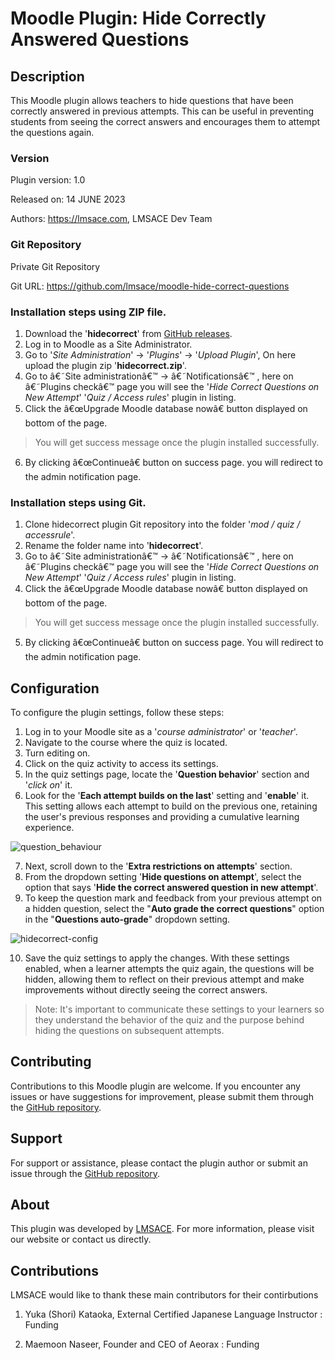 # Moodle Plugin: Hide Correctly Answered Questions

## Description
This Moodle plugin allows teachers to hide questions that have been correctly answered in previous attempts. This can be useful in preventing students from seeing the correct answers and encourages them to attempt the questions again.

### Version

Plugin version: 1.0

Released on: 14 JUNE 2023

Authors: https://lmsace.com, LMSACE Dev Team

### Git Repository

Private Git Repository

Git URL: https://github.com/lmsace/moodle-hide-correct-questions
### Installation steps using ZIP file.

1. Download the '**hidecorrect**' from [GitHub releases](https://github.com/lmsace/moodle-hide-correct-questions/releases).
2. Log in to Moodle as a Site Administrator.
3. Go to '*Site Administration*' -> '*Plugins*' -> '*Upload Plugin*', On here upload the plugin zip '**hidecorrect.zip**'.
4. Go to â€˜Site administrationâ€™ -> â€˜Notificationsâ€™ , here on â€˜Plugins checkâ€™ page you will see the '*Hide Correct Questions on New Attempt*' '*Quiz / Access rules*' plugin in listing.
5. Click the â€œUpgrade Moodle database nowâ€ button displayed on bottom of the page.
> You will get success message once the plugin installed successfully.
6. By clicking â€œContinueâ€ button on success page. you will redirect to the admin notification page.

### Installation steps using Git.

1. Clone hidecorrect plugin Git repository into the folder '*mod / quiz / accessrule*'.
2. Rename the folder name into '**hidecorrect**'.
3. Go to â€˜Site administrationâ€™ -> â€˜Notificationsâ€™ , here on â€˜Plugins checkâ€™ page you will see the '*Hide Correct Questions on New Attempt*' '*Quiz / Access rules*' plugin in listing.
4. Click the â€œUpgrade Moodle database nowâ€ button displayed on bottom of the page.
> You will get success message once the plugin installed successfully.
5. By clicking â€œContinueâ€ button on success page. You will redirect to the admin notification page.

## Configuration
To configure the plugin settings, follow these steps:

1. Log in to your Moodle site as a '*course administrator*' or '*teacher*'.
2. Navigate to the course where the quiz is located.
3. Turn editing on.
4. Click on the quiz activity to access its settings.
5. In the quiz settings page, locate the '**Question behavior**' section and '*click on*' it.
6. Look for the '**Each attempt builds on the last**' setting and '**enable**' it. This setting allows each attempt to build on the previous one, retaining the user's previous responses and providing a cumulative learning experience.

![question_behaviour](https://github.com/lmsace/moodle-hide-correct-questions/assets/98076459/16fa0ea9-f751-4141-a221-7fa73679563b)

7. Next, scroll down to the '**Extra restrictions on attempts**' section.
8. From the dropdown setting '**Hide questions on attempt**', select the option that says '**Hide the correct answered question in new attempt**'.
9. To keep the question mark and feedback from your previous attempt on a hidden question, select the "**Auto grade the correct questions**" option in the "**Questions auto-grade**" dropdown setting.

![hidecorrect-config](https://github.com/lmsace/moodle-hide-correct-questions/assets/57126778/4bb293e0-d5bc-4191-879c-797b214d7879)


10. Save the quiz settings to apply the changes.
With these settings enabled, when a learner attempts the quiz again, the questions will be hidden, allowing them to reflect on their previous attempt and make improvements without directly seeing the correct answers.

>Note: It's important to communicate these settings to your learners so they understand the behavior of the quiz and the purpose behind hiding the questions on subsequent attempts.

## Contributing
Contributions to this Moodle plugin are welcome. If you encounter any issues or have suggestions for improvement, please submit them through the [GitHub repository](https://github.com/lmsace/moodle-hide-correct-questions/issues).

## Support
For support or assistance, please contact the plugin author or submit an issue through the [GitHub repository](https://github.com/lmsace/moodle-hide-correct-questions/issues).

## About
This plugin was developed by [LMSACE](https://lmsace.com/). For more information, please visit our website or contact us directly.

## Contributions

LMSACE would like to thank these main contributors for their contirbutions

1. Yuka (Shori) Kataoka, External Certified Japanese Language Instructor : Funding

2. Maemoon Naseer, Founder and CEO of Aeorax : Funding

